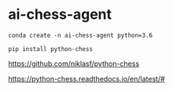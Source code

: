 # ai-chess-agent

`conda create -n ai-chess-agent python=3.6`

`pip install python-chess`

https://github.com/niklasf/python-chess

https://python-chess.readthedocs.io/en/latest/#
